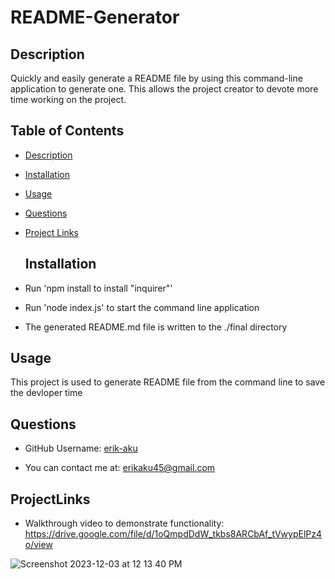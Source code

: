 # README-Generator

## Description

  Quickly and easily generate a README file by using this command-line application to generate one. This allows the project creator to devote more time working on the project.

  ## Table of Contents

- [Description](#description)
- [Installation](#installation)
- [Usage](#usage)
- [Questions](#questions)
- [Project Links](#projectlinks)

  ## Installation

 - Run 'npm install to install "inquirer"'
 - Run 'node index.js' to start the command line application
 - The generated README.md file is written to the ./final directory 

  ## Usage

  This project is used to generate README file from the command line to save the devloper time

  ## Questions
  
  - GitHub Username: [erik-aku](https://github.com/Erik-Aku)

  - You can contact me at: erikaku45@gmail.com

## ProjectLinks

- Walkthrough video to demonstrate functionality: https://drive.google.com/file/d/1oQmpdDdW_tkbs8ARCbAf_tVwypElPz4o/view

![Screenshot 2023-12-03 at 12 13 40 PM](https://github.com/Erik-Aku/README-Generator/assets/92487526/f8262c8b-f22c-4d0f-92e8-2d0671e94afe)

